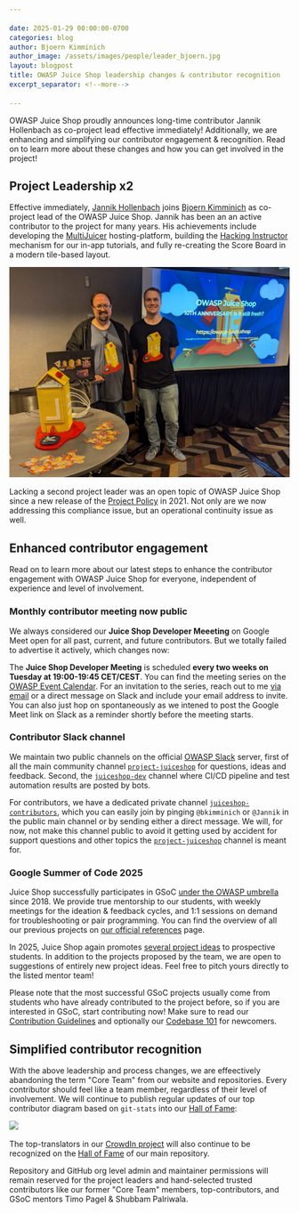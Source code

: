 ```yaml
---

date: 2025-01-29 00:00:00-0700
categories: blog
author: Bjoern Kimminich
author_image: /assets/images/people/leader_bjoern.jpg
layout: blogpost
title: OWASP Juice Shop leadership changes & contributor recognition
excerpt_separator: <!--more-->

---
```


OWASP Juice Shop proudly announces long-time contributor Jannik Hollenbach as co-project lead effective immediately! Additionally, we are enhancing and simplifying our contributor engagement & recognition. Read on to learn more about these changes and how you can get involved in the project!

<!--more-->

## Project Leadership x2

Effective immediately, [Jannik Hollenbach](https://infosec.exchange/@jannik) joins [Bjoern Kimminich](https://bsky.app/profile/bkimminich.bsky.social) as co-project lead of the OWASP Juice Shop. Jannik has been an an active contributor to the project for many years. His achievements include developing the [MultiJuicer](https://github.com/juice-shop/multi-juicer) hosting-platform, building the [Hacking Instructor](https://pwning.owasp-juice.shop/companion-guide/latest/part1/challenges.html#_hacking_instructor) mechanism for our in-app tutorials, and fully re-creating the Score Board in a modern tile-based layout.

![](/assets/images/posts/juice-shop-leadership/juice-shop_project-leaders.jpg)

Lacking a second project leader was an open topic of OWASP Juice Shop since a new release of the [Project Policy](https://owasp.org/www-policy/operational/projects) in 2021. Not only are we now addressing this compliance issue, but an operational continuity issue as well. 

## Enhanced contributor engagement

Read on to learn more about our latest steps to enhance the contributor engagement with OWASP Juice Shop for everyone, independent of experience and level of involvement.

### Monthly contributor meeting now public

We always considered our **Juice Shop Developer Meeeting** on Google Meet open for all past, current, and future contributors. But we totally failed to advertise it actively, which changes now:

The **Juice Shop Developer Meeting** is scheduled **every two weeks on Tuesday at 19:00-19:45 CET/CEST**. You can find the meeting series on the [OWASP Event Calendar](https://calendar.google.com/calendar/embed?src=hl6cjgs6ep1h7oniqgueu2bhbo%40group.calendar.google.com). For an invitation to the series, reach out to me [via email](mailto:bjoern.kimminich@owasp.org) or a direct message on Slack and include your email address to invite. You can also just hop on spontaneously as we intened to post the Google Meet link on Slack as a reminder shortly before the meeting starts.

### Contributor Slack channel

We maintain two public channels on the official [OWASP Slack](https://owasp.org/slack/invite) server, first of all the main community channel [`project-juiceshop`](https://owasp.slack.com/archives/C255XSY04) for questions, ideas and feedback. Second, the [`juiceshop-dev`](https://owasp.slack.com/archives/CCGNHE0F4) channel where CI/CD pipeline and test automation results are posted by bots.

For contributors, we have a dedicated private channel [`juiceshop-contributors`](https://owasp.slack.com/archives/C05SF88UU73), which you can easily join by pinging `@bkimminich` or `@Jannik` in the public main channel or by sending either a direct message. We will, for now, not make this channel public to avoid it getting used by accident for support questions and other topics the [`project-juiceshop`](https://owasp.slack.com/archives/C255XSY04) channel is meant for.

### Google Summer of Code 2025

Juice Shop successfully participates in GSoC [under the OWASP umbrella](https://owasp.org/www-community/initiatives/gsoc/gsoc2025) since 2018. We provide true mentorship to our students, with weekly meetings for the ideation & feedback cycles, and 1:1 sessions on demand for troubleshooting or pair programming. You can find the overview of all our previous projects on [our official references](https://github.com/juice-shop/juice-shop/blob/master/REFERENCES.md#googlesummerofcode) page.

In 2025, Juice Shop again promotes [several project ideas](https://owasp.org/www-community/initiatives/gsoc/gsoc2025ideas#owasp-juice-shop) to prospective students. In addition to the projects proposed by the team, we are open to suggestions of entirely new project ideas. Feel free to pitch yours directly to the listed mentor team!

Please note that the most successful GSoC projects usually come from students who have already contributed to the project before, so if you are interested in GSoC, start contributing now! Make sure to read our [Contribution Guidelines](https://pwning.owasp-juice.shop/companion-guide/latest/part3/contribution.html) and optionally our [Codebase 101](https://pwning.owasp-juice.shop/companion-guide/latest/part3/codebase.html) for newcomers.

## Simplified contributor recognition

With the above leadership and process changes, we are effeectively abandoning the term "Core Team" from our website and repositories. Every contributor should feel like a team member, regardless of their level of involvement. We will continue to publish regular updates of our top contributor diagram based on `git-stats` into our [Hall of Fame](https://github.com/juice-shop/juice-shop/blob/master/HALL_OF_FAME.md#github-contributors):

![](https://raw.githubusercontent.com/juice-shop/juice-shop/refs/heads/master/screenshots/git-stats.png)

The top-translators in our [CrowdIn project](https://crowdin.com/project/owasp-juice-shop) will also continue to be recognized on the [Hall of Fame](https://github.com/juice-shop/juice-shop/blob/master/HALL_OF_FAME.md#translators) of our main repository. 

Repository and GitHub org level admin and maintainer permissions will remain reserved for the project leaders and hand-selected trusted contributors like our former "Core Team" members, top-contributors, and GSoC mentors Timo Pagel & Shubbam Palriwala.  
